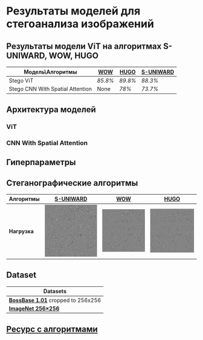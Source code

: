 # Результаты моделей для стегоанализа изображений

## Результаты модели ViT на алгоритмах S-UNIWARD, WOW, HUGO

| **Модель\Алгоритмы**             | [WOW](https://dde.binghamton.edu/download/stego_algorithms/download/WOW_windows_vc_2010_v10.zip) | [HUGO](https://dde.binghamton.edu/download/stego_algorithms/download/HUGO_bounding_windows_vc_2010_v10.zip) | [S-UNIWARD](https://dde.binghamton.edu/download/stego_algorithms/download/S-UNIWARD_windows_vc_2010_v10.zip) |
|----------------------------------|--------------------------------------------------------------------------------------------------|-------------------------------------------------------------------------------------------------------------|--------------------------------------------------------------------------------------------------------------|
| Stego ViT                        | *85.8%*                                                                                          | *89.8%*                                                                                                     | *88.3%*                                                                                                      |
| Stego CNN With Spatial Attention | None                                                                                             | *78%*                                                                                                       | *73.7%*                                                                                                      |

## Архитектура моделей

### ViT

### CNN With Spatial Attention

## Гиперпараметры

## Стеганографические алгоритмы

| **Алгоритмы** | [**S-UNIWARD**](./stego_algs_exes/S-UNIWARD.exe)                | [**WOW**](./stego_algs_exes/WOW.exe)           | [**HUGO**](./stego_algs_exes/HUGO)               |
|---------------|-----------------------------------------------------------------|------------------------------------------------|--------------------------------------------------|
| **Нагрузка**  | ![S-UNIWARD_mask.png](./algorithm_visualize/S-UNIWARD_mask.png) | ![WOW.png](./algorithm_visualize/WOW_mask.png) | ![HUGO.png](./algorithm_visualize/HUGO_mask.png) |

## Dataset

| **Datasets**                                                                                          |
|-------------------------------------------------------------------------------------------------------|
| [**BossBase 1.01**](https://dde.binghamton.edu/download/ImageDB/BOSSbase_1.01.zip) cropped to 256x256 |
| [**ImageNet 256×256**](https://www.kaggle.com/datasets/dimensi0n/imagenet-256)                        |

## [Ресурс с алгоритмами](https://dde.binghamton.edu/download/)

